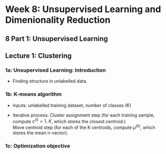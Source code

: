 # Week 8: Unsupervised Learning and Dimenionality Reduction

## 8 Part 1: Unsupervised Learning

## Lecture 1: Clustering

### 1a: Unsupervised Learning: Introduction

* Finding structure in unlabelled data.

### 1b: K-means algorithm

* Inputs: unlabelled training dataset, number of classes (K)

* Iterative process: Cluster assignment step (for each training sample, compute $c^{(i)} = 1..K$, which stores the closest centroid.)  
                     Move centroid step (for each of the K centroids, compute $\mu^{(k)}$, which stores the mean n-vector).
                     
### 1c: Optimization objective

